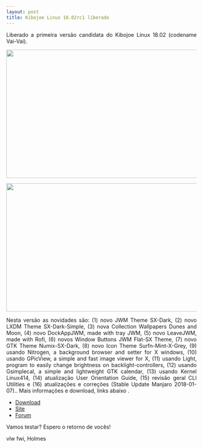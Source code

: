 ```yaml
---
layout: post
title: Kibojoe Linux 18.02rc1 liberado 
---
```


<p style="text-align: justify;">Liberado a primeira versão candidata do Kibojoe Linux 18.02 (codename Vai-Vai).</p>

<a href='http://www.auplod.com/u/oupadla2f00.png' target='_blank'><img src='http://www.auplod.com/u/oupadla2f00.png' width='605' height='340'/></a>

<a href='http://www.auplod.com/u/dlopuaa2f01.png' target='_blank'><img src='http://www.auplod.com/u/dlopuaa2f01.png' width='605' height='340'/></a>

<p style="text-align: justify;">Nesta versão as novidades são: (1) novo JWM Theme SX-Dark, (2) novo LXDM Theme SX-Dark-Simple, (3) nova Collection Wallpapers Dunes and Moon, (4) novo DockAppJWM, made with tray JWM, (5) novo LeaveJWM, made with Rofi,  (6) novos Window Buttons JWM Flat-SX Theme,  (7) novo GTK Theme Numix-SX-Dark, (8) novo Icon Theme Surfn-Mint-X-Grey, (9) usando Nitrogen, a background browser and setter for X windows, (10) usando GPicView, a simple and fast image viewer for X, (11) usando Light, program to easily change brightness on backlight-controllers, (12) usando Gsimplecal, a simple and lightweight GTK calendar, (13) usando Kernel Linux414, (14) atualização User Orientation Guide, (15) revisão geral CLI Utilities e (16) atualizações e correções (Stable Update Manjaro 2018-01-07).. Mais informações e download, links abaixo .</p>

* [Download](http://kibojoe.org/download.html)
* [Site](http://kibojoe.org)
* [Forum](http://forum.kibojoe.org)

<p style="text-align: justify;">Vamos testar? Espero o retorno de vocês!</p>

vlw fwi, Holmes

